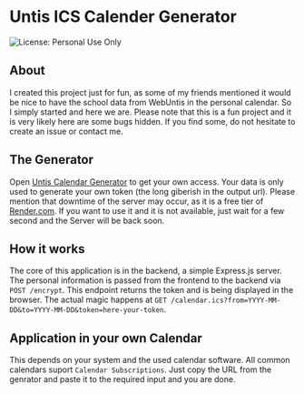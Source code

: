 # Untis ICS Calender Generator

![License: Personal Use Only](https://img.shields.io/badge/license-personal--use--only-red)

## About

I created this project just for fun, as some of my friends mentioned it would be nice to have the school data from WebUntis in the personal calendar. So I simply started and here we are. Please note that this is a fun project and it is very likely here are some bugs hidden. If you find some, do not hesitate to create an issue or contact me.

## The Generator

Open [Untis Calendar Generator](https://untis-ics-server.onrender.com) to get your own access. Your data is only used to generate your own token (the long giberish in the output url). Please mention that downtime of the server may occur, as it is a free tier of [Render.com](https://render.com). If you want to use it and it is not available, just wait for a few second and the Server will be back soon.

## How it works

The core of this application is in the backend, a simple Express.js server. The personal information is passed from the frontend to the backend via `POST /encrypt`. This endpoint returns the token and is being displayed in the browser. The actual magic happens at `GET /calendar.ics?from=YYYY-MM-DD&to=YYYY-MM-DD&token=here-your-token`.

## Application in your own Calendar

This depends on your system and the used calendar software. All common calendars suport `Calendar Subscriptions`. Just copy the URL from the genrator and paste it to the required input and you are done.